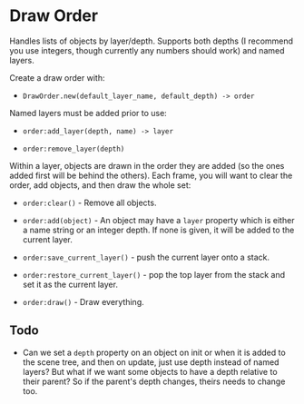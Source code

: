 Draw Order
==========

Handles lists of objects by layer/depth.  Supports both depths
(I recommend you use integers, though currently any numbers
should work) and named layers.

Create a draw order with:

* `DrawOrder.new(default_layer_name, default_depth) -> order`

Named layers must be added prior to use:

* `order:add_layer(depth, name) -> layer`

* `order:remove_layer(depth)`

Within a layer, objects are drawn in the order they are added
(so the ones added first will be behind the others).  Each
frame, you will want to clear the order, add objects, and then
draw the whole set:

* `order:clear()` - Remove all objects.

* `order:add(object)` - An object may have a `layer` property
  which is either a name string or an integer depth.  If none is
  given, it will be added to the current layer.

* `order:save_current_layer()` - push the current layer onto a
  stack.

* `order:restore_current_layer()` - pop the top layer from the
  stack and set it as the current layer.

* `order:draw()` - Draw everything.


Todo
----

* Can we set a `depth` property on an object on init or when it
  is added to the scene tree, and then on update, just use depth
  instead of named layers?  But what if we want some objects to
  have a depth relative to their parent?  So if the parent's
  depth changes, theirs needs to change too.
